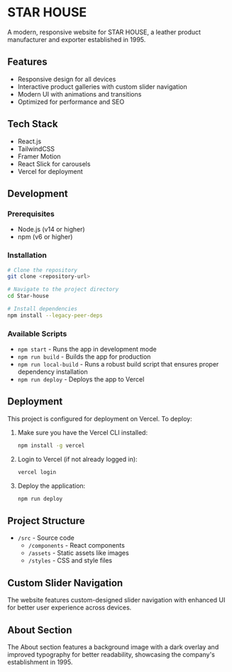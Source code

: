 # STAR HOUSE

A modern, responsive website for STAR HOUSE, a leather product manufacturer and exporter established in 1995.

## Features

- Responsive design for all devices
- Interactive product galleries with custom slider navigation
- Modern UI with animations and transitions
- Optimized for performance and SEO

## Tech Stack

- React.js
- TailwindCSS
- Framer Motion
- React Slick for carousels
- Vercel for deployment

## Development

### Prerequisites

- Node.js (v14 or higher)
- npm (v6 or higher)

### Installation

```bash
# Clone the repository
git clone <repository-url>

# Navigate to the project directory
cd Star-house

# Install dependencies
npm install --legacy-peer-deps
```

### Available Scripts

- `npm start` - Runs the app in development mode
- `npm run build` - Builds the app for production
- `npm run local-build` - Runs a robust build script that ensures proper dependency installation
- `npm run deploy` - Deploys the app to Vercel

## Deployment

This project is configured for deployment on Vercel. To deploy:

1. Make sure you have the Vercel CLI installed:
   ```bash
   npm install -g vercel
   ```

2. Login to Vercel (if not already logged in):
   ```bash
   vercel login
   ```

3. Deploy the application:
   ```bash
   npm run deploy
   ```

## Project Structure

- `/src` - Source code
  - `/components` - React components
  - `/assets` - Static assets like images
  - `/styles` - CSS and style files

## Custom Slider Navigation

The website features custom-designed slider navigation with enhanced UI for better user experience across devices.

## About Section

The About section features a background image with a dark overlay and improved typography for better readability, showcasing the company's establishment in 1995.
